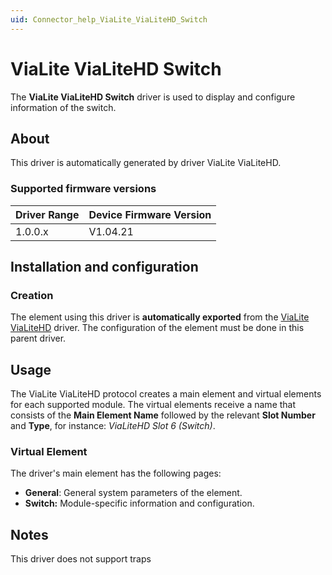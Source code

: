 ```yaml
---
uid: Connector_help_ViaLite_ViaLiteHD_Switch
---
```


# ViaLite ViaLiteHD Switch

The **ViaLite ViaLiteHD Switch** driver is used to display and configure information of the switch.

## About

This driver is automatically generated by driver ViaLite ViaLiteHD.

### Supported firmware versions

| **Driver Range** | **Device Firmware Version** |
|------------------|-----------------------------|
| 1.0.0.x          | V1.04.21                    |

## Installation and configuration

### Creation

The element using this driver is **automatically exported** from the [ViaLite ViaLiteHD](xref:Connector_help_ViaLite_ViaLiteHD) driver. The configuration of the element must be done in this parent driver.

## Usage

The ViaLite ViaLiteHD protocol creates a main element and virtual elements for each supported module. The virtual elements receive a name that consists of the **Main Element Name** followed by the relevant **Slot Number** and **Type**, for instance: *ViaLiteHD Slot 6 (Switch)*.

### Virtual Element

The driver's main element has the following pages:

- **General**: General system parameters of the element.
- **Switch:** Module-specific information and configuration.

## Notes

This driver does not support traps


